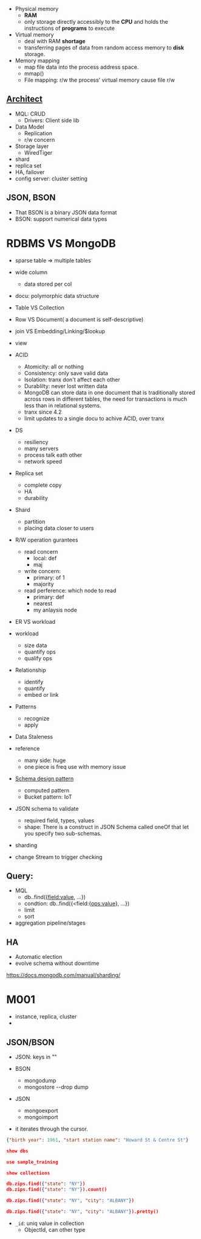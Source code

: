 - Physical memory
  - **RAM**
  - only storage directly accessibly to the **CPU** and holds the instructions of **programs** to execute
- Virtual memory
  - deal with RAM **shortage**
  - transferring pages of data from random access memory to **disk** storage. 
- Memory mapping
  - map file data into the process address space.
  - mmap()
  - File mapping: r/w the process' virtual memory cause file r/w

## [Architect](https://webassets.mongodb.com/_com_assets/collateral/MongoDB_Architecture_Guide.pdf)
- MQL: CRUD
  - Drivers: Client side lib
- Data Model
  - Replication
  - r/w concern
- Storage layer
  - WiredTiger
- shard
- replica set
- HA, failover
- config server: cluster setting

## JSON, BSON
- That BSON is a binary JSON data format
- BSON: support numerical data types


# RDBMS VS MongoDB
- sparse table => multiple tables

- wide column
  - data stored per col
- docu: polymorphic data structure

- Table VS Collection
- Row VS Document( a document is self-descriptive)
- join VS Embedding/Linking/$lookup
- view
- ACID
  - Atomicity: all or nothing
  - Consistency: only save valid data
  - Isolation: tranx don't affect each other
  - Durablilty: never lost written data
  - MongoDB can store data in one document that is traditionally stored across rows in different tables, the need for transactions is much less than in relational systems.
  - tranx since 4.2
  - limit updates to a single docu to achive ACID, over tranx

- DS
  - resiliency
  - many servers
  - process talk eath other
  - network speed

- Replica set
  - complete copy
  - HA
  - durability
  
- Shard
  - partition
  - placing data closer to users

- R/W operation gurantees
  - read concern
    - local: def
    - maj
  - write concern: 
    - primary: of 1
    - majority
  - read perference: which node to read
    - primary: def
    - nearest
    - my anlaysis node

- ER VS workload

- workload
  - size data
  - quantify ops
  - qualify ops
- Relationship
  - identify
  - quantify
  - embed or link
- Patterns
  - recognize
  - apply

- Data Staleness

- reference
  - many side: huge
  - one piece is freq use with memory issue
  
- [Schema design pattern](https://www.mongodb.com/blog/post/building-with-patterns-a-summary)
  - computed pattern
  - Bucket pattern: IoT


- JSON schema to validate
  - required field, types, values
  - shape: There is a construct in JSON Schema called oneOf that let you specify two sub-schemas.

- sharding
- change Stream to trigger checking

## Query: 
- MQL
  - db.<collection>.find({<field:value>, ...})
  - condtion: db.<collection>.find({<field:{<ops:value>}, ...})
  - limit
  - sort
- aggregation pipeline/stages


## HA

- Automatic election
- evolve schema without downtime

https://docs.mongodb.com/manual/sharding/


# M001
- instance, replica, cluster
- 

## JSON/BSON
- JSON: keys in ""
- BSON
  - mongodump
  - mongostore --drop dump
- JSON
  - mongoexport
  - mongoimport

- it iterates through the cursor.
```json
{"birth year": 1961, "start station name": "Howard St & Centre St"}

show dbs

use sample_training

show collections

db.zips.find({"state": "NY"})
db.zips.find({"state": "NY"}).count()

db.zips.find({"state": "NY", "city": "ALBANY"})

db.zips.find({"state": "NY", "city": "ALBANY"}).pretty()
```
- ```_id```: uniq value in collection
  - ObjectId, can other type

















